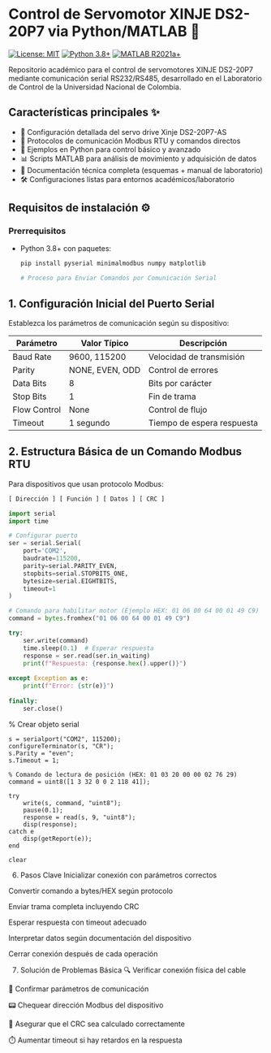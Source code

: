 # Control de Servomotor XINJE DS2-20P7 via Python/MATLAB 🚀

[![License: MIT](https://img.shields.io/badge/License-MIT-blue.svg)](https://opensource.org/licenses/MIT)
[![Python 3.8+](https://img.shields.io/badge/Python-3.8+-yellow.svg)](https://www.python.org/)
[![MATLAB R2021a+](https://img.shields.io/badge/MATLAB-R2021a+-orange.svg)](https://www.mathworks.com)

Repositorio académico para el control de servomotores XINJE DS2-20P7 mediante comunicación serial RS232/RS485, desarrollado en el Laboratorio de Control de la Universidad Nacional de Colombia.



## Características principales ✨
- 🔌 Configuración detallada del servo drive Xinje DS2-20P7-AS
- 📡 Protocolos de comunicación Modbus RTU y comandos directos
- 🐍 Ejemplos en Python para control básico y avanzado
- 📊 Scripts MATLAB para análisis de movimiento y adquisición de datos
- 📄 Documentación técnica completa (esquemas + manual de laboratorio)
- 🛠️ Configuraciones listas para entornos académicos/laboratorio

## Requisitos de instalación ⚙️

### Prerrequisitos
- Python 3.8+ con paquetes:
  ```bash
  pip install pyserial minimalmodbus numpy matplotlib

  # Proceso para Enviar Comandos por Comunicación Serial

## 1. Configuración Inicial del Puerto Serial
Establezca los parámetros de comunicación según su dispositivo:

| Parámetro       | Valor Típico       | Descripción                |
|-----------------|--------------------|----------------------------|
| Baud Rate       | 9600, 115200       | Velocidad de transmisión   |
| Parity          | NONE, EVEN, ODD    | Control de errores         |
| Data Bits       | 8                  | Bits por carácter          |
| Stop Bits       | 1                  | Fin de trama               |
| Flow Control    | None               | Control de flujo           |
| Timeout         | 1 segundo          | Tiempo de espera respuesta |

## 2. Estructura Básica de un Comando Modbus RTU
Para dispositivos que usan protocolo Modbus:

```python
[ Dirección ] [ Función ] [ Datos ] [ CRC ]

import serial
import time

# Configurar puerto
ser = serial.Serial(
    port='COM2',
    baudrate=115200,
    parity=serial.PARITY_EVEN,
    stopbits=serial.STOPBITS_ONE,
    bytesize=serial.EIGHTBITS,
    timeout=1
)

# Comando para habilitar motor (Ejemplo HEX: 01 06 00 64 00 01 49 C9)
command = bytes.fromhex("01 06 00 64 00 01 49 C9")

try:
    ser.write(command)
    time.sleep(0.1)  # Esperar respuesta
    response = ser.read(ser.in_waiting)
    print(f"Respuesta: {response.hex().upper()}")
    
except Exception as e:
    print(f"Error: {str(e)}")
    
finally:
    ser.close()
```
% Crear objeto serial
```
s = serialport("COM2", 115200);
configureTerminator(s, "CR");
s.Parity = "even";
s.Timeout = 1;

% Comando de lectura de posición (HEX: 01 03 20 00 00 02 76 29)
command = uint8([1 3 32 0 0 2 118 41]);

try
    write(s, command, "uint8");
    pause(0.1);
    response = read(s, 9, "uint8");
    disp(response);
catch e
    disp(getReport(e));
end

clear
```
6. Pasos Clave
Inicializar conexión con parámetros correctos

Convertir comando a bytes/HEX según protocolo

Enviar trama completa incluyendo CRC

Esperar respuesta con timeout adecuado

Interpretar datos según documentación del dispositivo

Cerrar conexión después de cada operación

7. Solución de Problemas Básica
🔍 Verificar conexión física del cable

🔢 Confirmar parámetros de comunicación

📟 Chequear dirección Modbus del dispositivo

🛑 Asegurar que el CRC sea calculado correctamente

⏱️ Aumentar timeout si hay retardos en la respuesta

